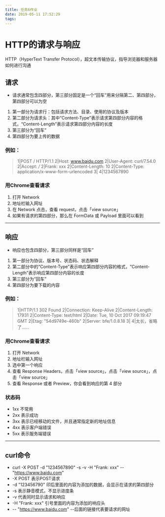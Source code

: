 ```yaml
---
title: 任务6作业
date: 2019-05-11 17:52:29
tags:
---
```

# HTTP的请求与响应
HTTP（HyperText Transfer Protocol），超文本传输协议，指导浏览器和服务器如何进行沟通
## 请求
* 请求通常包含四部分，第三部分固定是一个“回车”用来分隔第二、第四部分，第四部分可以为空
1. 第一部分为请求行：包括请求方法、目录、使用的协议及版本
2. 第二部分为请求头：其中“Content-Type”表示请求第四部分内容的格式，“Content-Length”表示请求第四部分内容的长度
3. 第三部分为“回车”
4. 第四部分为要上传的数据
### 例如：
> 1|POST / HTTP/1.1
> 2|Host: www.baidu.com
> 2|User-Agent: curl/7.54.0
> 2|Accept: */*
> 2|Frank: xxx
> 2|Content-Length: 10
> 2|Content-Type: application/x-www-form-urlencoded
> 3|
> 4|1234567890
### 用Chrome查看请求
1. 打开 Network
2. 地址栏输入网址
3. 在 Network 点击，查看 request，点击「view source」
4. 如果有请求的第四部分，那么在 FormData 或 Payload 里面可以看到
***
## 响应
* 响应也包含四部分，第三部分同样是“回车”
1. 第一部分为协议、版本号、状态码、状态解释
2. 第二部分中的“Content-Type”表示响应第四部分内容的格式，“Content-Length”表示响应第四部分内容的长度
3. 第三部分为“回车”
4. 第四部分为要下载的内容
### 例如：
>1|HTTP/1.1 302 Found
>2|Connection: Keep-Alive
>2|Content-Length: 17931
>2|Content-Type: text/html
>2|Date: Tue, 10 Oct 2017 09:19:47 GMT
>2|Etag: "54d9749e-460b"
>2|Server: bfe/1.0.8.18
>3|
>4|太长，省略了……
### 用Chrome查看请求
1. 打开 Network
2. 地址栏输入网址
3. 选中第一个响应
4. 查看 Response Headers，点击「view source」，点击「view source」，点击「view source」
5. 查看 Response 或者 Preview，你会看到响应的第 4 部分
### 状态码
* 1xx 不常用
* 2xx 表示成功
* 3xx 表示已经移动的文件，并且通常指定新的地址信息
* 4xx 表示客户端错误
* 5xx 表示服务端错误
***
## curl命令
* curl -X POST -d "1234567890" -s -v -H "Frank: xxx" -- "https://www.baidu.com"
* -X POST 表示POST请求
* -d "123456790" 印后里面的内容为添加的数据，会显示在请求的第四部分
* -s 表示静音模式，不显示进度条
* -v 代表同时显示请求和响应
* -H "Frank: xxx" 引号里面的内容为添加的响应头
* -- "https://www.baidu.com" --后面的链接代表要请求的网址